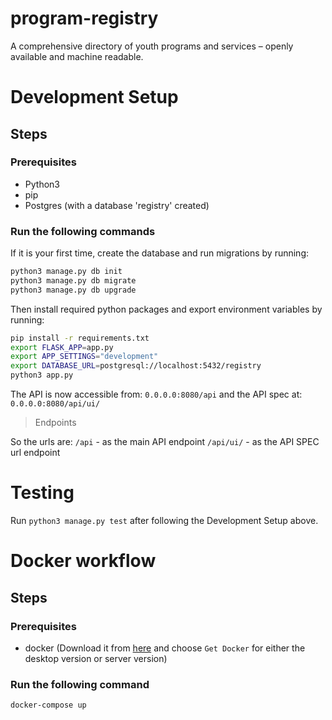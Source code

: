# program-registry
A comprehensive directory of youth programs and services – openly available and machine readable.

# Development Setup
## Steps
### Prerequisites
- Python3
- pip
- Postgres (with a database 'registry' created)

### Run the following commands

If it is your first time, create the database and run migrations by running:
```bash
python3 manage.py db init
python3 manage.py db migrate
python3 manage.py db upgrade
```
Then install required python packages and export environment variables by running:

```bash
pip install -r requirements.txt
export FLASK_APP=app.py
export APP_SETTINGS="development"
export DATABASE_URL=postgresql://localhost:5432/registry
python3 app.py
```

The API is now accessible from: `0.0.0.0:8080/api` and the API spec at: `0.0.0.0:8080/api/ui/`

> Endpoints

So the urls are:
`/api` - as the main API endpoint
`/api/ui/` - as the API SPEC url endpoint

# Testing
Run `python3 manage.py test` after following the Development Setup above.


# Docker workflow
## Steps
### Prerequisites
- docker (Download it from [here](https://www.docker.com/get-docker) and choose `Get Docker` for either the desktop version or server version)

### Run the following command

```bash
docker-compose up
```
